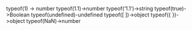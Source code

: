 typeof(1) -> number
typeof(1.1)->number
typeof(‘1.1’)->string
typeof(true)->Boolean
typeof(undefined)-undefined
typeof([  ])->object
typeof({ })->object
typeof(NaN)->number
